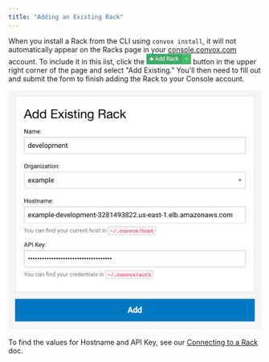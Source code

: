 ```yaml
---
title: "Adding an Existing Rack"
---
```


When you install a Rack from the CLI using `convox install`, it will not automatically appear on the Racks page in your [console.convox.com](https://console.convox.com) account. To include it in this list, click the <img src="/assets/images/docs/add-rack.png" alt="Add Rack" style="height: 1.5em;"> button in the upper right corner of the page and select "Add Existing." You'll then need to fill out and submit the form to finish adding the Rack to your Console account.

![Adding an Existing Rack](/assets/images/docs/adding-an-existing-rack/adding-an-existing-rack.png)

To find the values for Hostname and API Key, see our [Connecting to a Rack](/docs/connecting-to-a-rack) doc.
